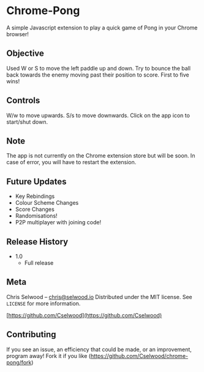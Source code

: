 # Chrome-Pong
A simple Javascript extension to play a quick game of Pong in your Chrome browser!

## Objective
Used W or S to move the left paddle up and down. Try to bounce the ball back towards the enemy moving past their position to score. First to five wins!

## Controls
W/w to move upwards.
S/s to move downwards.
Click on the app icon to start/shut down.

## Note
The app is not currently on the Chrome extension store but will be soon. In case of error, you will have to restart the extension.

## Future Updates
- Key Rebindings
- Colour Scheme Changes
- Score Changes
- Randomisations!
- P2P multiplayer with joining code!

## Release History
* 1.0
    * Full release
    
## Meta

Chris Selwood – chris@selwood.io
Distributed under the MIT license. See ``LICENSE`` for more information.

[https://github.com/Cselwood](https://github.com/Cselwood)

## Contributing

If you see an issue, an efficiency that could be made, or an improvement, program away!
Fork it if you like (<https://github.com/Cselwood/chrome-pong/fork>)
